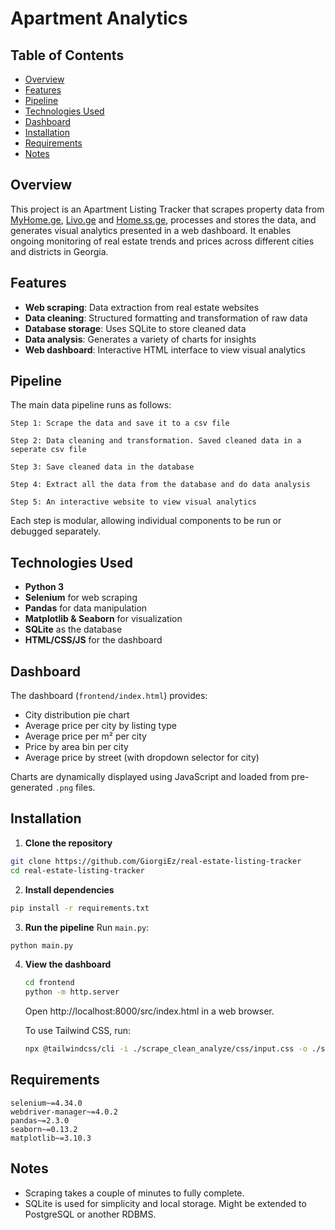 # Apartment Analytics

## Table of Contents

* [Overview](#overview)
* [Features](#features)
* [Pipeline](#pipeline)
* [Technologies Used](#technologies-used)
* [Dashboard](#dashboard)
* [Installation](#installation)
* [Requirements](#requirements)
* [Notes](#notes)

## Overview

This project is an Apartment Listing Tracker that scrapes property data from [MyHome.ge](https://www.myhome.ge/), [Livo.ge](https://livo.ge/) and [Home.ss.ge](https://home.ss.ge/ka/udzravi-qoneba/), processes and stores the data, and generates visual analytics presented in a web dashboard. It enables ongoing monitoring of real estate trends and prices across different cities and districts in Georgia.

## Features

* **Web scraping**: Data extraction from real estate websites
* **Data cleaning**: Structured formatting and transformation of raw data
* **Database storage**: Uses SQLite to store cleaned data
* **Data analysis**: Generates a variety of charts for insights
* **Web dashboard**: Interactive HTML interface to view visual analytics

## Pipeline

The main data pipeline runs as follows:

```
Step 1: Scrape the data and save it to a csv file

Step 2: Data cleaning and transformation. Saved cleaned data in a seperate csv file

Step 3: Save cleaned data in the database

Step 4: Extract all the data from the database and do data analysis

Step 5: An interactive website to view visual analytics
```

Each step is modular, allowing individual components to be run or debugged separately.

## Technologies Used

* **Python 3**
* **Selenium** for web scraping
* **Pandas** for data manipulation
* **Matplotlib & Seaborn** for visualization
* **SQLite** as the database
* **HTML/CSS/JS** for the dashboard

## Dashboard

The dashboard (`frontend/index.html`) provides:

* City distribution pie chart
* Average price per city by listing type
* Average price per m² per city
* Price by area bin per city
* Average price by street (with dropdown selector for city)

Charts are dynamically displayed using JavaScript and loaded from pre-generated `.png` files.

## Installation

1. **Clone the repository**

```bash
git clone https://github.com/GiorgiEz/real-estate-listing-tracker
cd real-estate-listing-tracker
```

2. **Install dependencies**

```bash
pip install -r requirements.txt
```

3. **Run the pipeline**
   Run `main.py`:

```bash
python main.py
```

4. **View the dashboard**
    ```bash
    cd frontend
    python -m http.server
    ```
    Open http://localhost:8000/src/index.html in a web browser.

    To use Tailwind CSS, run:
    ```bash
    npx @tailwindcss/cli -i ./scrape_clean_analyze/css/input.css -o ./scrape_clean_analyze/css/output.css --watch
    ```

## Requirements

```text
selenium~=4.34.0
webdriver-manager~=4.0.2
pandas~=2.3.0
seaborn~=0.13.2
matplotlib~=3.10.3
```

## Notes

* Scraping takes a couple of minutes to fully complete.
* SQLite is used for simplicity and local storage. Might be extended to PostgreSQL or another RDBMS.
